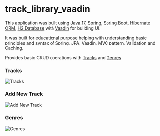 # track_library_vaadin

This application was built using
[Java 17](https://jdk.java.net/17/),
[Spring](https://spring.io/),
[Spring Boot](https://spring.io/projects/spring-boot),
[Hibernate ORM](https://hibernate.org/),
[H2 Database](https://www.h2database.com/html/main.html)
with [Vaadin](https://vaadin.com/)
for building UI.

It was built for educational purpose helping with understanding basic principles and syntax of Spring, JPA, Vaadin, MVC pattern, 
Validation and Caching.

Provides basic CRUD operations with
[Tracks](https://github.com/dm4nk/track_library_vaadin/blob/master/src/main/java/com/dm4nk/track_library_vaadin/domain/Track.java)
and
[Genres](https://github.com/dm4nk/track_library_vaadin/blob/master/src/main/java/com/dm4nk/track_library_vaadin/domain/Genre.java)

### Tracks

![Tracks](https://user-images.githubusercontent.com/80630476/150535728-229be646-5a4f-4739-9d4c-e659b4c94b38.png)

### Add New Track

![Add New Track](https://user-images.githubusercontent.com/80630476/150535879-165b2237-ff6e-4c03-8f76-ca4b2be7b200.png)

### Genres

![Genres](https://user-images.githubusercontent.com/80630476/150535821-7c7b85f5-c959-41d9-bd4a-81fc7501fc95.png)

